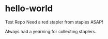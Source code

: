# hello-world
Test Repo
Need a red stapler from staples ASAP!

Always had a yearning for collecting staplers. 
